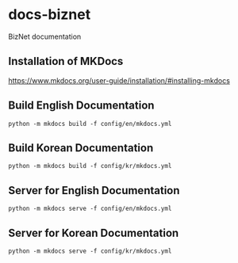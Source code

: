 # docs-biznet

BizNet documentation

## Installation of MKDocs
https://www.mkdocs.org/user-guide/installation/#installing-mkdocs

## Build English Documentation
```shell
python -m mkdocs build -f config/en/mkdocs.yml
```

## Build Korean Documentation
```shell
python -m mkdocs build -f config/kr/mkdocs.yml
```

## Server for English Documentation
```shell
python -m mkdocs serve -f config/en/mkdocs.yml
```

## Server for Korean Documentation
```shell
python -m mkdocs serve -f config/kr/mkdocs.yml
```

